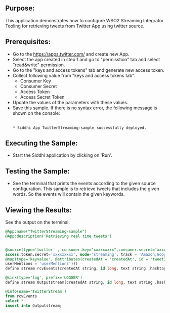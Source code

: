 
## Purpose:
This application demonstrates how to configure WSO2 Streaming Integrator Tooling for retrieving tweets from Twitter App using twitter source.

## Prerequisites:
* Go to the https://apps.twitter.com/ and create new App.
* Select the app created in step 1 and go to "permisstion" tab and select "read&write" permission.
* Go to the "keys and access tokens" tab and generate new access token.
* Collect following value from "keys and access tokens tab".
	* Consumer Key
	* Consumer Secret
	* Access Token
	* Access Secret Token
* Update the values of the parameters with these values.
* Save this sample. If there is no syntax error, the following message is shown on the console:<br /><br />
	```
	* Siddhi App TwitterStreaming-sample successfully deployed.
	```

## Executing the Sample:
* Start the Siddhi application by clicking on 'Run'.

## Testing the Sample:
* See the terminal that prints the events according to the given source configuration. This sample is to retrieve tweets that includes the given words. So the events will contain the given keywords.

## Viewing the Results:
See the output on the terminal.

```sql
@App:name("TwitterStreaming-sample")
@App:description('Retrieving real time tweets')


@source(type='twitter' , consumer.key="xxxxxxxxx",consumer.secret='xxxxxxxxxx',access.token ='xxxxxxxx',
access.token.secret='xxxxxxxxx', mode='streaming', track = 'Amazon,Google',
@map(type='keyvalue', @attributes(createdAt = 'createdAt', id = 'tweetId', text= 'text', hashtags = 'hashtags',
userMentions = 'userMentions')))
define stream rcvEvents(createdAt string, id long, text string ,hashtags string, userMentions string);

@sink(type='log', prefix='LOGGER')
define stream Outputstream(createdAt string, id long, text string ,hashtags string, userMentions string);

@info(name='TwitterStream')
from rcvEvents
select *
insert into Outputstream;
```